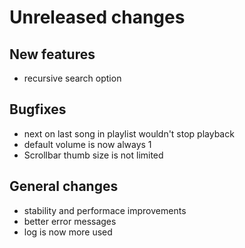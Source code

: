 # Unreleased changes

## New features
- recursive search option

## Bugfixes
- next on last song in playlist wouldn't stop playback
- default volume is now always 1
- Scrollbar thumb size is not limited

## General changes
- stability and performace improvements
- better error messages
- log is now more used
